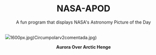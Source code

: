 <div align="center">
  <h1>
    NASA-APOD
  </h1>
</div>
  
<div align="center">
  A fun program that displays NASA's Astronomy Picture of the Day
</div>

<br>

![](https://apod.nasa.gov/apod/image/2303/ArcticHenge_Letelier_1765.jpg)1600px.jpg)Circumpolarv2comentada.jpg)

<p align = "center">
  <b>Aurora Over Arctic Henge</b>
</p>

